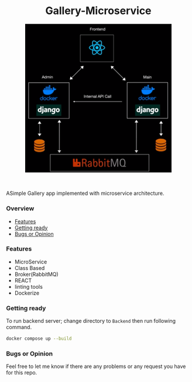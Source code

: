 
<h1 align="center">Gallery-Microservice</h1>
<p align="center">
  <img src="./Images/Arch.png" width=400>
</p>
<p><br></p>
ASimple Gallery app implemented with microservice architecture.

### Overview
- [Features](#features)
- [Getting ready](#getting-ready)
- [Bugs or Opinion](#bugs-or-opinion)

### Features
- MicroService
- Class Based
- Broker(RabbitMQ)
- REACT
- linting tools
- Dockerize

### Getting ready
To run backend server; change directory to `Backend` then run following command.
```bash
docker compose up --build
```

### Bugs or Opinion
Feel free to let me know if there are any problems or any request you have for this repo.
